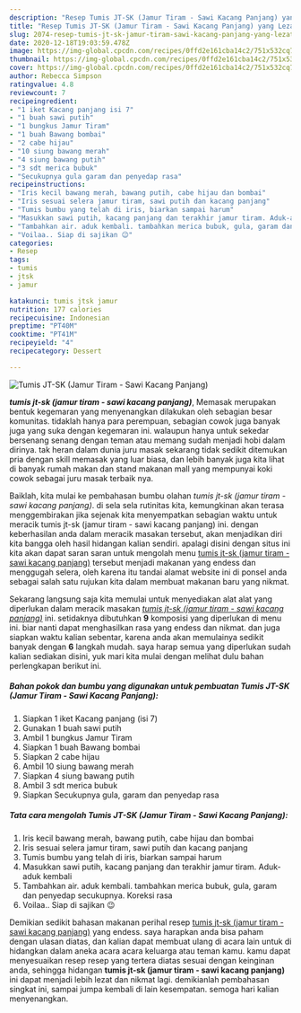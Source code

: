 ```yaml
---
description: "Resep Tumis JT-SK (Jamur Tiram - Sawi Kacang Panjang) yang Lezat Sekali"
title: "Resep Tumis JT-SK (Jamur Tiram - Sawi Kacang Panjang) yang Lezat Sekali"
slug: 2074-resep-tumis-jt-sk-jamur-tiram-sawi-kacang-panjang-yang-lezat-sekali
date: 2020-12-18T19:03:59.478Z
image: https://img-global.cpcdn.com/recipes/0ffd2e161cba14c2/751x532cq70/tumis-jt-sk-jamur-tiram-sawi-kacang-panjang-foto-resep-utama.jpg
thumbnail: https://img-global.cpcdn.com/recipes/0ffd2e161cba14c2/751x532cq70/tumis-jt-sk-jamur-tiram-sawi-kacang-panjang-foto-resep-utama.jpg
cover: https://img-global.cpcdn.com/recipes/0ffd2e161cba14c2/751x532cq70/tumis-jt-sk-jamur-tiram-sawi-kacang-panjang-foto-resep-utama.jpg
author: Rebecca Simpson
ratingvalue: 4.8
reviewcount: 7
recipeingredient:
- "1 iket Kacang panjang isi 7"
- "1 buah sawi putih"
- "1 bungkus Jamur Tiram"
- "1 buah Bawang bombai"
- "2 cabe hijau"
- "10 siung bawang merah"
- "4 siung bawang putih"
- "3 sdt merica bubuk"
- "Secukupnya gula garam dan penyedap rasa"
recipeinstructions:
- "Iris kecil bawang merah, bawang putih, cabe hijau dan bombai"
- "Iris sesuai selera jamur tiram, sawi putih dan kacang panjang"
- "Tumis bumbu yang telah di iris, biarkan sampai harum"
- "Masukkan sawi putih, kacang panjang dan terakhir jamur tiram. Aduk-aduk kembali"
- "Tambahkan air. aduk kembali. tambahkan merica bubuk, gula, garam dan penyedap secukupnya. Koreksi rasa"
- "Voilaa.. Siap di sajikan 😉"
categories:
- Resep
tags:
- tumis
- jtsk
- jamur

katakunci: tumis jtsk jamur 
nutrition: 177 calories
recipecuisine: Indonesian
preptime: "PT40M"
cooktime: "PT41M"
recipeyield: "4"
recipecategory: Dessert

---
```



![Tumis JT-SK (Jamur Tiram - Sawi Kacang Panjang)](https://img-global.cpcdn.com/recipes/0ffd2e161cba14c2/751x532cq70/tumis-jt-sk-jamur-tiram-sawi-kacang-panjang-foto-resep-utama.jpg)

<b><i>tumis jt-sk (jamur tiram - sawi kacang panjang)</i></b>, Memasak merupakan bentuk kegemaran yang menyenangkan dilakukan oleh sebagian besar komunitas. tidaklah hanya para perempuan, sebagian cowok juga banyak juga yang suka dengan kegemaran ini. walaupun hanya untuk sekedar bersenang senang dengan teman atau memang sudah menjadi hobi dalam dirinya. tak heran dalam dunia juru masak sekarang tidak sedikit ditemukan pria dengan skill memasak yang luar biasa, dan lebih banyak juga kita lihat di banyak rumah makan dan stand makanan mall yang mempunyai koki cowok sebagai juru masak terbaik nya.



Baiklah, kita mulai ke pembahasan bumbu olahan <i>tumis jt-sk (jamur tiram - sawi kacang panjang)</i>. di sela sela rutinitas kita, kemungkinan akan terasa menggembirakan jika sejenak kita menyempatkan sebagian waktu untuk meracik tumis jt-sk (jamur tiram - sawi kacang panjang) ini. dengan keberhasilan anda dalam meracik masakan tersebut, akan menjadikan diri kita bangga oleh hasil hidangan kalian sendiri. apalagi disini dengan situs ini kita akan dapat saran saran untuk mengolah menu <u>tumis jt-sk (jamur tiram - sawi kacang panjang)</u> tersebut menjadi makanan yang endess dan menggugah selera, oleh karena itu tandai alamat website ini di ponsel anda sebagai salah satu rujukan kita dalam membuat makanan baru yang nikmat.


Sekarang langsung saja kita memulai untuk menyediakan alat alat yang diperlukan dalam meracik masakan <u><i>tumis jt-sk (jamur tiram - sawi kacang panjang)</i></u> ini. setidaknya dibutuhkan <b>9</b> komposisi yang diperlukan di menu ini. biar nanti dapat menghasilkan rasa yang endess dan nikmat. dan juga siapkan waktu kalian sebentar, karena anda akan memulainya sedikit banyak dengan <b>6</b> langkah mudah. saya harap semua yang diperlukan sudah kalian sediakan disini, yuk mari kita mulai dengan melihat dulu bahan perlengkapan berikut ini.

<!--inarticleads1-->

##### Bahan pokok dan bumbu yang digunakan untuk pembuatan Tumis JT-SK (Jamur Tiram - Sawi Kacang Panjang):

1. Siapkan 1 iket Kacang panjang (isi 7)
1. Gunakan 1 buah sawi putih
1. Ambil 1 bungkus Jamur Tiram
1. Siapkan 1 buah Bawang bombai
1. Siapkan 2 cabe hijau
1. Ambil 10 siung bawang merah
1. Siapkan 4 siung bawang putih
1. Ambil 3 sdt merica bubuk
1. Siapkan Secukupnya gula, garam dan penyedap rasa




<!--inarticleads2-->

##### Tata cara mengolah Tumis JT-SK (Jamur Tiram - Sawi Kacang Panjang):

1. Iris kecil bawang merah, bawang putih, cabe hijau dan bombai
1. Iris sesuai selera jamur tiram, sawi putih dan kacang panjang
1. Tumis bumbu yang telah di iris, biarkan sampai harum
1. Masukkan sawi putih, kacang panjang dan terakhir jamur tiram. Aduk-aduk kembali
1. Tambahkan air. aduk kembali. tambahkan merica bubuk, gula, garam dan penyedap secukupnya. Koreksi rasa
1. Voilaa.. Siap di sajikan 😉




Demikian sedikit bahasan makanan perihal resep <u>tumis jt-sk (jamur tiram - sawi kacang panjang)</u> yang endess. saya harapkan anda bisa paham dengan ulasan diatas, dan kalian dapat membuat ulang di acara lain untuk di hidangkan dalam aneka acara acara keluarga atau teman kamu. kamu dapat menyesuaikan resep resep yang tertera diatas sesuai dengan keinginan anda, sehingga hidangan <b>tumis jt-sk (jamur tiram - sawi kacang panjang)</b> ini dapat menjadi lebih lezat dan nikmat lagi. demikianlah pembahasan singkat ini, sampai jumpa kembali di lain kesempatan. semoga hari kalian menyenangkan.
